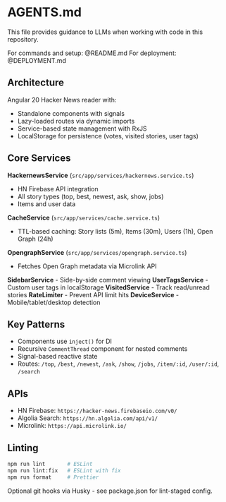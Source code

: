 # AGENTS.md

This file provides guidance to LLMs when working with code in this repository.

For commands and setup: @README.md
For deployment: @DEPLOYMENT.md

## Architecture

Angular 20 Hacker News reader with:

- Standalone components with signals
- Lazy-loaded routes via dynamic imports
- Service-based state management with RxJS
- LocalStorage for persistence (votes, visited stories, user tags)

## Core Services

**HackernewsService** (`src/app/services/hackernews.service.ts`)

- HN Firebase API integration
- All story types (top, best, newest, ask, show, jobs)
- Items and user data

**CacheService** (`src/app/services/cache.service.ts`)

- TTL-based caching: Story lists (5m), Items (30m), Users (1h), Open Graph (24h)

**OpengraphService** (`src/app/services/opengraph.service.ts`)

- Fetches Open Graph metadata via Microlink API

**SidebarService** - Side-by-side comment viewing
**UserTagsService** - Custom user tags in localStorage
**VisitedService** - Track read/unread stories
**RateLimiter** - Prevent API limit hits
**DeviceService** - Mobile/tablet/desktop detection

## Key Patterns

- Components use `inject()` for DI
- Recursive `CommentThread` component for nested comments
- Signal-based reactive state
- Routes: `/top`, `/best`, `/newest`, `/ask`, `/show`, `/jobs`, `/item/:id`, `/user/:id`, `/search`

## APIs

- HN Firebase: `https://hacker-news.firebaseio.com/v0/`
- Algolia Search: `https://hn.algolia.com/api/v1/`
- Microlink: `https://api.microlink.io/`

## Linting

```bash
npm run lint       # ESLint
npm run lint:fix   # ESLint with fix
npm run format     # Prettier
```

Optional git hooks via Husky - see package.json for lint-staged config.
